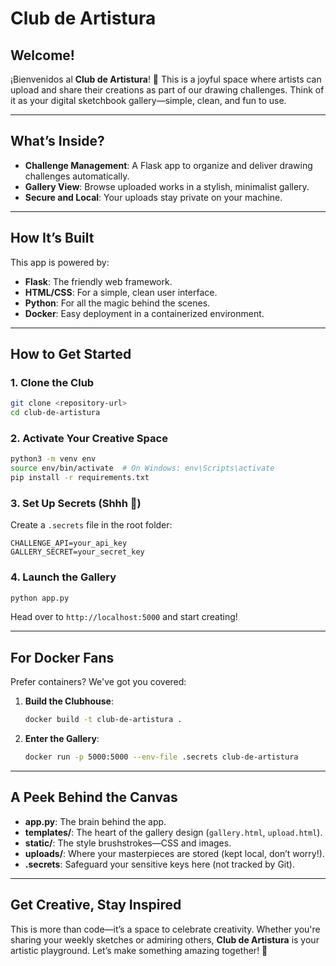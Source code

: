 
# **Club de Artistura**

## **Welcome!**
¡Bienvenidos al **Club de Artistura**! 🎨 This is a joyful space where artists can upload and share their creations as part of our drawing challenges. Think of it as your digital sketchbook gallery—simple, clean, and fun to use.

---

## **What’s Inside?**
- **Challenge Management**: A Flask app to organize and deliver drawing challenges automatically.  
- **Gallery View**: Browse uploaded works in a stylish, minimalist gallery.
- **Secure and Local**: Your uploads stay private on your machine.

---

## **How It’s Built**
This app is powered by:
- **Flask**: The friendly web framework.
- **HTML/CSS**: For a simple, clean user interface.
- **Python**: For all the magic behind the scenes.
- **Docker**: Easy deployment in a containerized environment.

---

## **How to Get Started**

### **1. Clone the Club**
```bash
git clone <repository-url>
cd club-de-artistura
```

### **2. Activate Your Creative Space**
```bash
python3 -m venv env
source env/bin/activate  # On Windows: env\Scripts\activate
pip install -r requirements.txt
```

### **3. Set Up Secrets (Shhh 🤫)**
Create a `.secrets` file in the root folder:
```
CHALLENGE_API=your_api_key
GALLERY_SECRET=your_secret_key
```

### **4. Launch the Gallery**
```bash
python app.py
```
Head over to `http://localhost:5000` and start creating!

---

## **For Docker Fans**
Prefer containers? We've got you covered:
1. **Build the Clubhouse**:
   ```bash
   docker build -t club-de-artistura .
   ```
2. **Enter the Gallery**:
   ```bash
   docker run -p 5000:5000 --env-file .secrets club-de-artistura
   ```

---

## **A Peek Behind the Canvas**
- **app.py**: The brain behind the app.
- **templates/**: The heart of the gallery design (`gallery.html`, `upload.html`).
- **static/**: The style brushstrokes—CSS and images.
- **uploads/**: Where your masterpieces are stored (kept local, don’t worry!).
- **.secrets**: Safeguard your sensitive keys here (not tracked by Git).

---

## **Get Creative, Stay Inspired**
This is more than code—it’s a space to celebrate creativity. Whether you're sharing your weekly sketches or admiring others, **Club de Artistura** is your artistic playground. Let’s make something amazing together! 🌟
